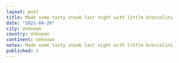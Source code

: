 ```yaml
---
layout: post
title: Made some tasty steak last night with little broccolini
date: "2021-04-26"
city: Unknown
country: Unknown
continent: Unknown
notes: Made some tasty steak last night with little broccolini
published: 1
---
```

